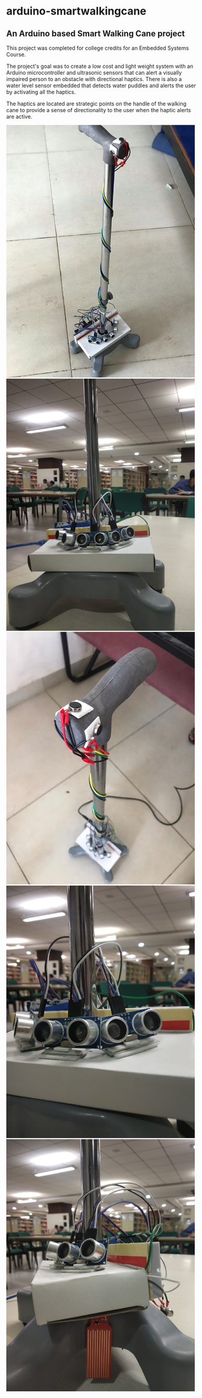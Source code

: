 # arduino-smartwalkingcane
## An Arduino based Smart Walking Cane project 

This project was completed for college credits for an Embedded Systems Course.

The project's goal was to create a low cost and light weight system with an Arduino microcontroller and ultrasonic sensors that can alert a visually impaired person to an obstacle with directional haptics. There is also a water level sensor embedded that detects water puddles and alerts the user by activating all the haptics.

The haptics are located are strategic points on the handle of the walking cane to provide a sense of directionality to the user when the haptic alerts are active.

<img src="images/fullrig.jpeg" alt="image" style="width:500px;"/>
<img src="images/bottomrig.jpeg" alt="image" style="width:500px;"/>
<img src="images/toprig.jpeg" alt="image" style="width:500px;"/>
<img src="images/ultrasonicsensors.jpeg" alt="image" style="width:500px;"/>
<img src="images/waterlevelsensor.jpeg" alt="image" style="width:500px;"/>